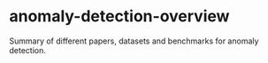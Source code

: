 # anomaly-detection-overview
Summary of different papers, datasets and benchmarks for anomaly detection.
